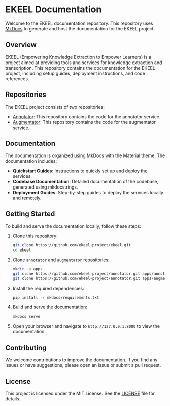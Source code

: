 # EKEEL Documentation

Welcome to the EKEEL documentation repository. This repository uses [MkDocs](https://www.mkdocs.org/) to generate and host the documentation for the EKEEL project.

## Overview

EKEEL (Empowering Knowledge Extraction to Empower Learners) is a project aimed at providing tools and services for knowledge extraction and transcription. This repository contains the documentation for the EKEEL project, including setup guides, deployment instructions, and code references.

## Repositories

The EKEEL project consists of two repositories:

- [Annotator](https://github.com/ekeel-project/annotator): This repository contains the code for the annotator service.
- [Augmentator](https://github.com/ekeel-project/augmentator): This repository contains the code for the augmentator service.

## Documentation

The documentation is organized using MkDocs with the Material theme. The documentation includes:

- **Quickstart Guides**: Instructions to quickly set up and deploy the services.
- **Codebase Documentation**: Detailed documentation of the codebase, generated using mkdocstrings.
- **Deployment Guides**: Step-by-step guides to deploy the services locally and remotely.

## Getting Started

To build and serve the documentation locally, follow these steps:

1. Clone this repository:
    ```bash
    git clone https://github.com/ekeel-project/ekeel.git
    cd ekeel
    ```

2. Clone `annotator` and `augmentator` repositories:
    ```bash
    mkdir -p apps
    git clone https://github.com/ekeel-project/annotator.git apps/annotator
    git clone https://github.com/ekeel-project/annotator.git apps/augmentator
    ```

3. Install the required dependencies:
    ```bash
    pip install -r mkdocs/requirements.txt
    ```

4. Build and serve the documentation:
    ```bash
    mkdocs serve
    ```

5. Open your browser and navigate to `http://127.0.0.1:8000` to view the documentation.

## Contributing

We welcome contributions to improve the documentation. If you find any issues or have suggestions, please open an issue or submit a pull request.

## License

This project is licensed under the MIT License. See the [LICENSE](LICENSE) file for details.
